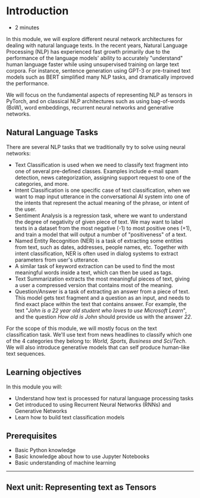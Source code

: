 Introduction
============
-   2 minutes

In this module, we will explore different neural network architectures for dealing with natural language texts. In the recent years, Natural Language Processing (NLP) has experienced fast growth primarily due to the performance of the language models' ability to accurately "understand" human language faster while using unsupervised training on large text corpora. For instance, sentence generation using GPT-3 or pre-trained text models such as BERT simplified many NLP tasks, and dramatically improved the performance.

We will focus on the fundamental aspects of representing NLP as tensors in PyTorch, and on classical NLP architectures such as using bag-of-words (BoW), word embeddings, recurrent neural networks and generative networks.

Natural Language Tasks
----------------------

There are several NLP tasks that we traditionally try to solve using neural networks:

-   Text Classification is used when we need to classify text fragment into one of several pre-defined classes. Examples include e-mail spam detection, news categorization, assigning support request to one of the categories, and more.
-   Intent Classification is one specific case of text classification, when we want to map input utterance in the conversational AI system into one of the intents that represent the actual meaning of the phrase, or intent of the user.
-   Sentiment Analysis is a regression task, where we want to understand the degree of negativity of given piece of text. We may want to label texts in a dataset from the most negative (-1) to most positive ones (+1), and train a model that will output a number of "positiveness" of a text.
-   Named Entity Recognition (NER) is a task of extracting some entities from text, such as dates, addresses, people names, etc. Together with intent classification, NER is often used in dialog systems to extract parameters from user's utterance.
-   A similar task of keyword extraction can be used to find the most meaningful words inside a text, which can then be used as tags.
-   Text Summarization extracts the most meaningful pieces of text, giving a user a compressed version that contains most of the meaning.
-   Question/Answer is a task of extracting an answer from a piece of text. This model gets text fragment and a question as an input, and needs to find exact place within the text that contains answer. For example, the text "*John is a 22 year old student who loves to use Microsoft Learn*", and the question *How old is John* should provide us with the answer *22*.

For the scope of this module, we will mostly focus on the text classification task. We'll use text from news headlines to classify which one of the 4 categories they belong to: *World, Sports, Business and Sci/Tech*. We will also introduce generative models that can self produce human-like text sequences.

Learning objectives
-------------------

In this module you will:

-   Understand how text is processed for natural language processing tasks
-   Get introduced to using Recurrent Neural Networks (RNNs) and Generative Networks
-   Learn how to build text classification models

Prerequisites
-------------

-   Basic Python knowledge
-   Basic knowledge about how to use Jupyter Notebooks
-   Basic understanding of machine learning

* * * * *

Next unit: Representing text as Tensors
---------------------------------------

